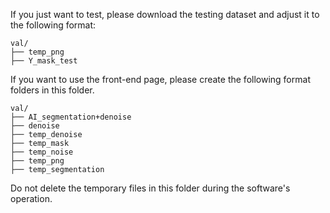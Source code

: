 If you just want to test, please download the testing dataset and adjust it to the following format:
```
val/
├── temp_png
├── Y_mask_test
```
If you want to use the front-end page, please create the following format folders in this folder.
```
val/
├── AI_segmentation+denoise
├── denoise
├── temp_denoise
├── temp_mask
├── temp_noise
├── temp_png
├── temp_segmentation
```
Do not delete the temporary files in this folder during the software's operation.
